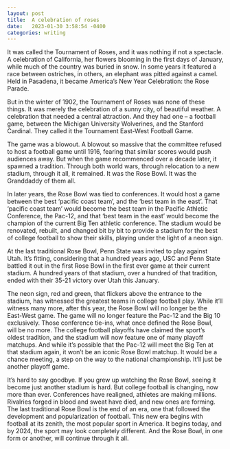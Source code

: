 ```yaml
---
layout: post
title:  A celebration of roses
date:   2023-01-30 3:58:54 -0400
categories: writing
---
```


It was called the Tournament of Roses, and it was nothing if not a spectacle. A celebration of California, her flowers blooming in the first days of January, while much of the country was buried in snow. In some years it featured a race between ostriches, in others, an elephant was pitted against a camel. Held in Pasadena, it became America’s New Year Celebration: the Rose Parade.

But in the winter of 1902, the Tournament of Roses was none of these things. It was merely the celebration of a sunny city, of beautiful weather. A celebration that needed a central attraction. And they had one – a football game, between the Michigan University Wolverines, and the Stanford Cardinal. They called it the Tournament East-West Football Game.

The game was a blowout. A blowout so massive that the committee refused to host a football game until 1916, fearing that similar scores would push audiences away. But when the game recommenced over a decade later, it spawned a tradition. Through both world wars, through relocation to a new stadium, through it all, it remained. It was the Rose Bowl. It was the Granddaddy of them all.

In later years, the Rose Bowl was tied to conferences. It would host a game between the best ‘pacific coast team’, and the ‘best team in the east’. That ‘pacific coast team’ would become the best team in the Pacific Athletic Conference, the Pac-12, and that ‘best team in the east’ would become the champion of the current Big Ten athletic conference. The stadium would be renovated, rebuilt, and changed bit by bit to provide a stadium for the best of college football to show their skills, playing under the light of a neon sign.

At the last traditional Rose Bowl, Penn State was invited to play against Utah. It’s fitting, considering that a hundred years ago, USC and Penn State battled it out in the first Rose Bowl in the first ever game at their current stadium. A hundred years of that stadium, over a hundred of that tradition, ended with their 35-21 victory over Utah this January.

The neon sign, red and green, that flickers above the entrance to the stadium, has witnessed the greatest teams in college football play. While it’ll witness many more, after this year, the Rose Bowl will no longer be the East-West game. The game will no longer feature the Pac-12 and the Big 10 exclusively. Those conference tie-ins, what once defined the Rose Bowl, will be no more. The college football playoffs have claimed the sport’s oldest tradition, and the stadium will now feature one of many playoff matchups. And while it’s possible that the Pac-12 will meet the Big Ten at that stadium again, it won’t be an iconic Rose Bowl matchup. It would be a chance meeting, a step on the way to the national championship. It’ll just be another playoff game.

It’s hard to say goodbye. If you grew up watching the Rose Bowl, seeing it become just another stadium is hard. But college football is changing, now more than ever. Conferences have realigned, athletes are making millions. Rivalries forged in blood and sweat have died, and new ones are forming. The last traditional Rose Bowl is the end of an era, one that followed the development and popularization of football. This new era begins with football at its zenith, the most popular sport in America. It begins today, and by 2024, the sport may look completely different. And the Rose Bowl, in one form or another, will continue through it all.


